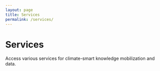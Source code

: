 ```yaml
---
layout: page
title: Services
permalink: /services/
---
```


# Services
 
Access various services for climate-smart knowledge mobilization and data.
